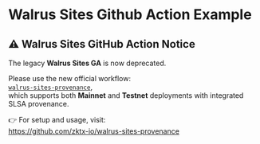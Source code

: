 # Walrus Sites Github Action Example

## ⚠️ Walrus Sites GitHub Action Notice

The legacy **Walrus Sites GA** is now deprecated.

Please use the new official workflow:  
[`walrus-sites-provenance`](https://github.com/marketplace/actions/walrus-sites-provenance),  
which supports both **Mainnet** and **Testnet** deployments with integrated SLSA provenance.

👉 For setup and usage, visit:  
https://github.com/zktx-io/walrus-sites-provenance